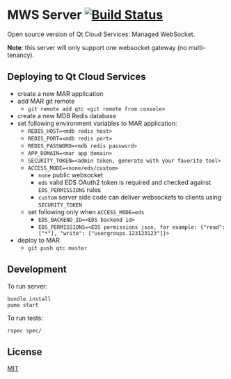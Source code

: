 # MWS Server [![Build Status](https://travis-ci.org/qtcloudservices/mws.svg?branch=master)](https://travis-ci.org/qtcloudservices/mws)

Open source version of Qt Cloud Services: Managed WebSocket.

**Note**: this server will only support one websocket gateway (no multi-tenancy).

## Deploying to Qt Cloud Services

* create a new MAR application
* add MAR git remote
  * `git remote add qtc <git remote from console>`
* create a new MDB Redis database
* set following environment variables to MAR application:
  * `REDIS_HOST=<mdb redis host>`
  * `REDIS_PORT=<mdb redis port>`
  * `REDIS_PASSWORD=<mdb redis password>`
  * `APP_DOMAIN=<mar app domain>`
  * `SECURITY_TOKEN=<admin token, generate with your favorite tool>`
  * `ACCESS_MODE=<none/eds/custom>`
    * `none` public websocket
    * `eds` valid EDS OAuth2 token is required and checked against `EDS_PERMISSIONS` rules
    * `custom` server side code can deliver websockets to clients using `SECURITY_TOKEN`
  * set following only when `ACCESS_MODE=eds`
      * `EDS_BACKEND_ID=<EDS backend id>`
      * `EDS_PERMISSIONS=<EDS permissions json, for example: {"read": ["*"], "write": ["usergroups.123123123"]}>`
* deploy to MAR
  * `git push qtc master`

## Development

To run server:

```
bundle install
puma start
```

To run tests:

```
rspec spec/
```

## License

[MIT](LICENSE)
